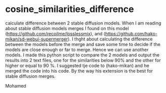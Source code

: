 # cosine_similarities_difference
calculate difference between 2 stable diffusion models.
When I am reading about stable diffusion models merges I found on this model (https://github.com/recoilme/losslessmix), and (https://github.com/hako-mikan/sd-webui-supermerger).
I thght about calculating the difference between the models before the merge and save some time to decide if the models are close enough or far to merge. Hence we can use another models.
I made this python script to compare the 2 models and output the results into 2 text files, one for the similarities below 90% and the other for higher or equal to 90 %.
I suggested tje code to (hako-mikan) and he merged the code into his code.
By the way his extension is the best for stable diffusion merges.

Mohamed

